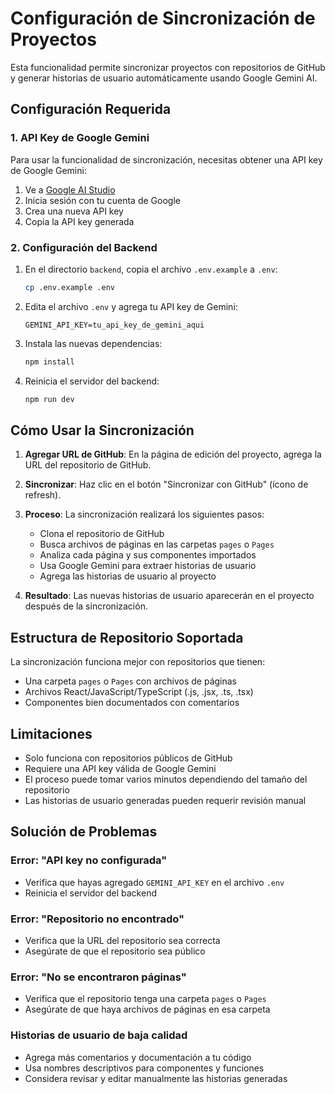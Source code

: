 # Configuración de Sincronización de Proyectos

Esta funcionalidad permite sincronizar proyectos con repositorios de GitHub y generar historias de usuario automáticamente usando Google Gemini AI.

## Configuración Requerida

### 1. API Key de Google Gemini

Para usar la funcionalidad de sincronización, necesitas obtener una API key de Google Gemini:

1. Ve a [Google AI Studio](https://makersuite.google.com/app/apikey)
2. Inicia sesión con tu cuenta de Google
3. Crea una nueva API key
4. Copia la API key generada

### 2. Configuración del Backend

1. En el directorio `backend`, copia el archivo `.env.example` a `.env`:
   ```bash
   cp .env.example .env
   ```

2. Edita el archivo `.env` y agrega tu API key de Gemini:
   ```
   GEMINI_API_KEY=tu_api_key_de_gemini_aqui
   ```

3. Instala las nuevas dependencias:
   ```bash
   npm install
   ```

4. Reinicia el servidor del backend:
   ```bash
   npm run dev
   ```

## Cómo Usar la Sincronización

1. **Agregar URL de GitHub**: En la página de edición del proyecto, agrega la URL del repositorio de GitHub.

2. **Sincronizar**: Haz clic en el botón "Sincronizar con GitHub" (ícono de refresh).

3. **Proceso**: La sincronización realizará los siguientes pasos:
   - Clona el repositorio de GitHub
   - Busca archivos de páginas en las carpetas `pages` o `Pages`
   - Analiza cada página y sus componentes importados
   - Usa Google Gemini para extraer historias de usuario
   - Agrega las historias de usuario al proyecto

4. **Resultado**: Las nuevas historias de usuario aparecerán en el proyecto después de la sincronización.

## Estructura de Repositorio Soportada

La sincronización funciona mejor con repositorios que tienen:
- Una carpeta `pages` o `Pages` con archivos de páginas
- Archivos React/JavaScript/TypeScript (.js, .jsx, .ts, .tsx)
- Componentes bien documentados con comentarios

## Limitaciones

- Solo funciona con repositorios públicos de GitHub
- Requiere una API key válida de Google Gemini
- El proceso puede tomar varios minutos dependiendo del tamaño del repositorio
- Las historias de usuario generadas pueden requerir revisión manual

## Solución de Problemas

### Error: "API key no configurada"
- Verifica que hayas agregado `GEMINI_API_KEY` en el archivo `.env`
- Reinicia el servidor del backend

### Error: "Repositorio no encontrado"
- Verifica que la URL del repositorio sea correcta
- Asegúrate de que el repositorio sea público

### Error: "No se encontraron páginas"
- Verifica que el repositorio tenga una carpeta `pages` o `Pages`
- Asegúrate de que haya archivos de páginas en esa carpeta

### Historias de usuario de baja calidad
- Agrega más comentarios y documentación a tu código
- Usa nombres descriptivos para componentes y funciones
- Considera revisar y editar manualmente las historias generadas